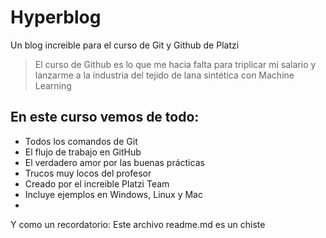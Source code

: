 # Hyperblog
Un blog increible para el curso de Git y Github de Platzi

> El curso de Github es lo que me hacia falta para triplicar mi salario y lanzarme a la industria del tejido de lana sintética con Machine Learning

## En este curso vemos de todo:
* Todos los comandos de Git
* El flujo de trabajo en GitHub
* El verdadero amor por las buenas prácticas
* Trucos muy locos del profesor
* Creado por el increible Platzi Team
* Incluye ejemplos en Windows, Linux y Mac
* 
Y como un recordatorio: Este archivo readme.md es un chiste